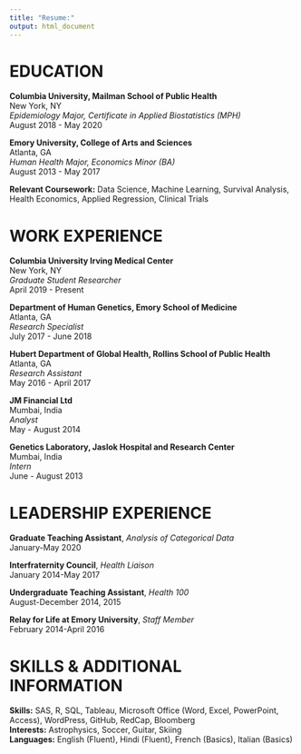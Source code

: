 ```yaml
---
title: "Resume:"
output: html_document
---
```




# EDUCATION

**Columbia University, Mailman School of Public Health** <br>
New York, NY <br>
*Epidemiology Major, Certificate in Applied Biostatistics (MPH)* <br> 
August 2018 - May 2020 
   
**Emory University, College of Arts and Sciences**             
Atlanta, GA <br>
*Human Health Major, Economics Minor (BA)*					   
August 2013 - May 2017

**Relevant Coursework:** Data Science, Machine Learning, Survival Analysis, Health Economics, Applied Regression, Clinical Trials


# WORK EXPERIENCE

**Columbia University Irving Medical Center**                 
New York, NY <br>
*Graduate Student Researcher*					                
April 2019 - Present 

**Department of Human Genetics, Emory School of Medicine**      
Atlanta, GA <br>
*Research Specialist*                                 
July 2017 - June 2018

**Hubert Department of Global Health, Rollins School of Public Health** <br>
Atlanta, GA <br>
*Research Assistant*                                 
May 2016 - April 2017

**JM Financial Ltd**                                  
Mumbai, India <br>
*Analyst*                                                  
May - August 2014

**Genetics Laboratory, Jaslok Hospital and Research Center**	   
Mumbai, India <br>
*Intern*                                                
June - August 2013


# LEADERSHIP EXPERIENCE 

**Graduate Teaching Assistant**, *Analysis of Categorical Data* <br>
January-May 2020

**Interfraternity Council**, *Health Liaison*            
January 2014-May 2017

**Undergraduate Teaching Assistant**, *Health 100*       
August-December 2014, 2015

**Relay for Life at Emory University**, *Staff Member*     
February 2014-April 2016


# SKILLS & ADDITIONAL INFORMATION

**Skills:** SAS, R, SQL, Tableau, Microsoft Office (Word, Excel, PowerPoint, Access), WordPress, GitHub, RedCap, Bloomberg
<br>
**Interests:** Astrophysics, Soccer, Guitar, Skiing
<br>
**Languages:** English (Fluent), Hindi (Fluent), French (Basics), Italian (Basics)

